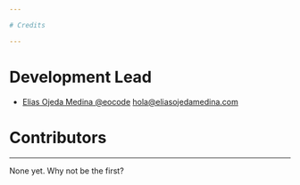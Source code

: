 ```yaml
---

# Credits

---
```


# Development Lead

* [Elias Ojeda Medina @eocode]() hola@eliasojedamedina.com

# Contributors

---

None yet. Why not be the first?